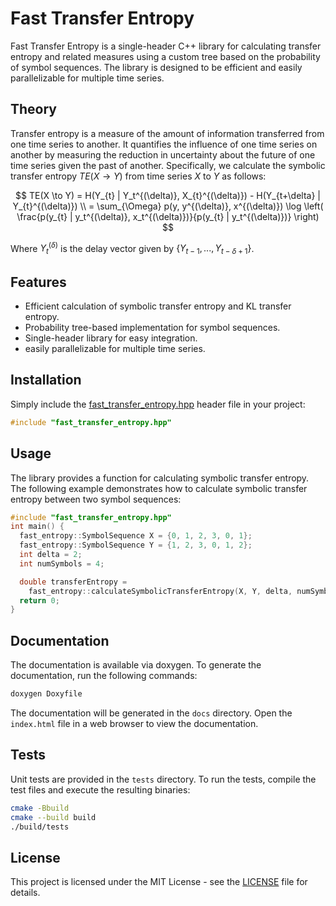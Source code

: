 # Fast Transfer Entropy

Fast Transfer Entropy is a single-header C++ library for calculating transfer entropy and related measures using a custom tree based on the probability of symbol sequences. The library is designed to be efficient and easily parallelizable for multiple time series.

## Theory
Transfer entropy is a measure of the amount of information transferred from one time series to another. It quantifies the influence of one time series on another by measuring the reduction in uncertainty about the future of one time series given the past of another. Specifically, we calculate the symbolic transfer entropy $TE(X \to Y)$ from time series $X$ to $Y$ as follows:

$$
 TE(X \to Y) = H(Y_{t} | Y_t^{(\delta)}, X_{t}^{(\delta)}) - H(Y_{t+\delta} | Y_{t}^{(\delta)}) \\
  = \sum_{\Omega} p(y, y^{(\delta)}, x^{(\delta)}) \log \left( \frac{p(y_{t} | y_t^{(\delta)}, x_t^{(\delta)})}{p(y_{t} | y_t^{(\delta)})} \right)
$$

Where $Y^{(\delta)}_t$ is the delay vector given by $\{Y_{t-1},... ,Y_{t-\delta+1}\}$.

## Features

- Efficient calculation of symbolic transfer entropy and KL transfer entropy.
- Probability tree-based implementation for symbol sequences.
- Single-header library for easy integration.
- easily parallelizable for multiple time series.

## Installation

Simply include the [fast_transfer_entropy.hpp](include/fast_transfer_entropy.hpp) header file in your project:

```cpp
#include "fast_transfer_entropy.hpp"
```

## Usage

The library provides a function for calculating symbolic transfer entropy. The following example demonstrates how to calculate symbolic transfer entropy between two symbol sequences:

```cpp
#include "fast_transfer_entropy.hpp"
int main() {
  fast_entropy::SymbolSequence X = {0, 1, 2, 3, 0, 1};
  fast_entropy::SymbolSequence Y = {1, 2, 3, 0, 1, 2};
  int delta = 2;
  int numSymbols = 4;

  double transferEntropy =
    fast_entropy::calculateSymbolicTransferEntropy(X, Y, delta, numSymbols);
  return 0;
}
```

## Documentation
The documentation is available via doxygen. To generate the documentation, run the following commands:
```bash
doxygen Doxyfile
```
The documentation will be generated in the `docs` directory. Open the `index.html` file in a web browser to view the documentation.

## Tests
Unit tests are provided in the `tests` directory. To run the tests, compile the test files and execute the resulting binaries:

```bash
cmake -Bbuild
cmake --build build
./build/tests
```

## License
This project is licensed under the MIT License - see the [LICENSE](LICENSE) file for details.
